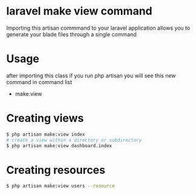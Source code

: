 # laravel make view command
Importing this artisan commmand to your laravel application allows you to generate your blade files through a single command

# Usage
after importing this class if you run php artisan you will see this new command in command list
- make:view

# Creating views
```sh
$ php artisan make:view index
# create a view within a directory or subdirectory
$ php artisan make:view dashboard.index
```
# Creating resources
```sh
$ php artisan make:view users --resource
```
